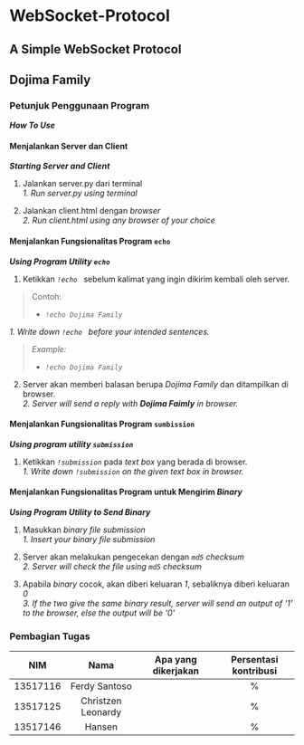 # WebSocket-Protocol
## A Simple WebSocket Protocol
## Dojima Family


### Petunjuk Penggunaan Program
***How To Use***

#### Menjalankan Server dan Client
***Starting Server and Client***
 1. Jalankan server.py dari terminal  
*1. Run server.py using terminal*

 2. Jalankan client.html dengan *browser*  
*2. Run client.html using any browser of your choice*

#### Menjalankan Fungsionalitas Program `echo`
***Using Program Utility `echo`***
1. Ketikkan *`!echo `* sebelum kalimat yang ingin dikirim kembali oleh server.  
> Contoh:  
> - *`!echo Dojima Family`*  

*1. Write down `!echo ` before your intended sentences.*  
> *Example:*  
> - *`!echo Dojima Family`*  

2. Server akan memberi balasan berupa *Dojima Family* dan ditampilkan di browser.  
*2. Server will send a reply with **Dojima Faimly** in browser.*

#### Menjalankan Fungsionalitas Program `sumbission`
***Using program utility `submission`***
 1. Ketikkan *`!submission`* pada *text box* yang berada di browser.  
*1. Write down `!submission` on the given text box in browser.*  

#### Menjalankan Fungsionalitas Program untuk Mengirim *Binary*
***Using Program Utility to Send Binary***
 1. Masukkan *binary file submission*  
*1. Insert your binary file submission*  

 2. Server akan melakukan pengecekan dengan *`md5` checksum*  
*2. Server will check the file using `md5` checksum*  

 3. Apabila *binary* cocok, akan diberi keluaran *1*, sebaliknya diberi keluaran *0*  
*3. If the two give the same binary result, server will send an output of '1' to the browser, else the output will be '0'*  

### Pembagian Tugas
| NIM      | Nama               | Apa yang dikerjakan   | Persentasi kontribusi |
|:--------:|:------------------:|:---------------------:|:---------------------:|
| 13517116 | Ferdy Santoso      |                       |                      %|
| 13517125 | Christzen Leonardy |                       |                      %|
| 13517146 | Hansen             |                       |                      %|
